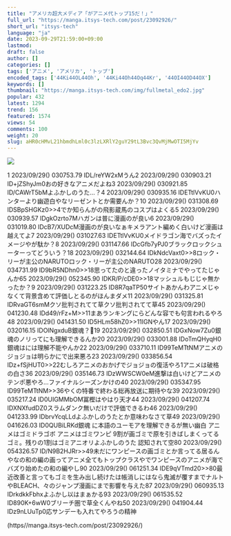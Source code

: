 ```yaml
---
title: "アメリカ超大メディア「がアニメ代トップ15だ！」"
full_url: "https://manga.itsys-tech.com/post/23092926/"
short_url: "itsys-tech"
language: "ja"
date: 2023-09-29T21:59:00+09:00
lastmod: 
draft: false
author: []
categories: []
tags: ['アニメ', 'アメリカ', 'トップ']
encoded_tags: ['44Ki44OL44Oh', '44Ki44Oh44Oq44Kr', '44OI44OD44OX']
keywords: []
thumbnail: "https://manga.itsys-tech.com/img/fullmetal_edo2.jpg"
popular: 432
latest: 1294
trend: 156
featured: 1574
views: 54
comments: 100
weight: 20
slug: aHR0cHMvL21hbmdhLml0c3lzLXRlY2guY29tL3Bvc3QvMjMwOTI5MjYv
---
```


![](https://manga.itsys-tech.com/img/fullmetal_edo2.jpg)

1 2023/09/29() 030753.79 IDL/reYW2xMうん2 2023/09/29() 030903.21 ID+jZShyJm0おの好きなアニメだよね3 2023/09/29() 030921.85 ID/CAWrT5bMよふかしのうた…？4 2023/09/29() 030935.16 IDETtlVvKU0ハンターより幽遊白やなリーゼントとか需要んか？10 2023/09/29() 031308.69 IDSBpSHGKz0>>4でか知らんがの飛影蔵馬のコスプはよくる5 2023/09/29() 030939.57 IDgkOzrto7Mハガンは普に漫画のが良い6 2023/09/29() 031019.80 IDcB7/XUDcM漫画のが良いなぁキメラアント編めく白いけど漫画は越えてよ7 2023/09/29() 031027.63 IDETtlVvKU0メイドラゴン海でバズったイメージやが駄か？8 2023/09/29() 031147.66 IDcGfb7yPJ0ブラックロックシューターってどういう？18 2023/09/29() 032144.64 IDkNdcVaxt0>>8ロック・リーが主公のNARUTOロック・リーが主公のNARUTO28 2023/09/29() 034731.99 ID9bR5NDhn0>>18思ってたのと違ったノイタミナでやってたじゃんか65 2023/09/29() 052345.90 IDKR/P/cDE0>>18マッシュルもじじゃ無かったか？9 2023/09/29() 031223.25 ID8R7qaTP50サイトあかんわアニメじゃなくて背景含めて評価しとるのがほんまダメ11 2023/09/29() 031325.81 IDRvaGT6smMクソ批判されてて草クソ批判されてて草45 2023/09/29() 041230.48 IDd49/rFz+M>>11まあランキングにらどんな容でも句言われるやろ48 2023/09/29() 041431.50 ID5HLm58hZ0>>11IGNやん17 2023/09/29() 032016.15 IDOlNgxduB銀魂？🤔19 2023/09/29() 032850.51 IDGxNow7Zu0銀魂のノリってにも理解できるんか20 2023/09/29() 033001.88 IDoTmQHyqH0銀魂はには理解不能やんか22 2023/09/29() 033710.11 ID99TeMTtNMアニメのジョジョは明らかにで出来悪ろ23 2023/09/29() 033856.54 IDz+fSjHUT0>>22むしろアニメのおかげでジョジョの復活やろ1アニメは破格の白さ36 2023/09/29() 035146.73 IDzWWSCW0eM進撃は白いけどアニメのテンポ悪やろ…ファイナルシーズンかけの40 2023/09/29() 035347.95 ID99TeMTtNM>>36やくの特番で終わる総再放送に期待やな39 2023/09/29() 035217.24 ID0UIGMMbOM冨樫はやはり天才44 2023/09/29() 041207.74 IDXNXfudDZ0スラムダンク無いだけで評価できるわ46 2023/09/29() 041233.99 IDbrvYcqLLdよふかしのうたとか意味わなさて草49 2023/09/29() 041626.03 ID0QUBiLRKd銀魂 に本語のユーモアを理解できるが無い幽白 アニメはゴミドラゴボ アニメはゴミワンピ 9割が画ゴミで原を引きばしまくってるゴミ。残りの1割はゴミアニオリよふかしのうた 認知されて空80 2023/09/29() 054326.57 ID/N9B2HJRr>>49未だにワンピースの画ゴミとか言ってる居るんやなの和の編の画ってアニメ全てもトップクラスやでワンピースのアニメが海でバズり始めたの和の編やし90 2023/09/29() 061251.34 IDE9qVTmd20>>80最近改善と言ってもゴミを生み出し続けたは帳消しにはなら鬼滅が覆すまでナルトやBLEACH、々のジャンプ漫画にまで影響を与えた87 2023/09/29() 060935.13 IDrkdkkFbhxよふかし以はまぁかる93 2023/09/29() 061535.52 ID890K+6wW0ブリーチ圏で草全くんやね50 2023/09/29() 041904.44 IDz9nLUuTp0応サンデーも入れてやろうの精神

(https//manga.itsys-tech.com/post/23092926/)
